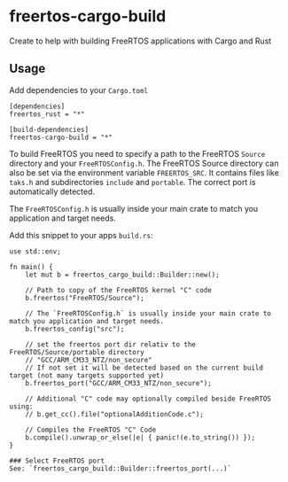 # freertos-cargo-build
Create to help with building FreeRTOS applications with Cargo and Rust


## Usage

Add dependencies to your `Cargo.toml`

```
[dependencies]
freertos_rust = "*"

[build-dependencies]
freertos-cargo-build = "*"
```

To build FreeRTOS you need to specify a path to the FreeRTOS `Source` directory and your `FreeRTOSConfig.h`.
The FreeRTOS Source directory can also be set via the environment variable `FREERTOS_SRC`. It contains files like `taks.h`
and subdirectories `include` and `portable`. The correct port is automatically detected.

The `FreeRTOSConfig.h` is usually inside your main crate to match you application and target needs.

Add this snippet to your apps `build.rs`:
```
use std::env;

fn main() {
    let mut b = freertos_cargo_build::Builder::new();

    // Path to copy of the FreeRTOS kernel "C" code
    b.freertos("FreeRTOS/Source");

    // The `FreeRTOSConfig.h` is usually inside your main crate to match you application and target needs.
    b.freertos_config("src"); 

    // set the freertos port dir relativ to the FreeRTOS/Source/portable directory
    // "GCC/ARM_CM33_NTZ/non_secure"
    // If not set it will be detected based on the current build target (not many targets supported yet)
    b.freertos_port("GCC/ARM_CM33_NTZ/non_secure");

    // Additional "C" code may optionally compiled beside FreeRTOS using:
    // b.get_cc().file("optionalAdditionCode.c");

    // Compiles the FreeRTOS "C" Code
    b.compile().unwrap_or_else(|e| { panic!(e.to_string()) });
}

### Select FreeRTOS port
See: `freertos_cargo_build::Builder::freertos_port(...)`